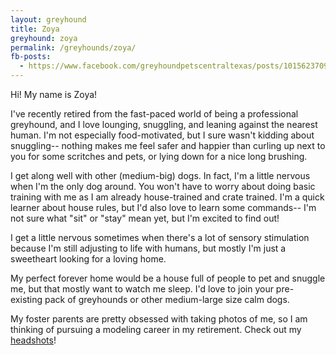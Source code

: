```yaml
---
layout: greyhound
title: Zoya
greyhound: zoya
permalink: /greyhounds/zoya/
fb-posts:
  - https://www.facebook.com/greyhoundpetscentraltexas/posts/10156237094993572:0
---
```


Hi! My name is Zoya! 

I've recently retired from the fast-paced world of being a professional greyhound, and I love lounging, snuggling, and leaning against the nearest human. I'm not especially food-motivated, but I sure wasn't kidding about snuggling-- nothing makes me feel safer and happier than curling up next to you for some scritches and pets, or lying down for a nice long brushing.

I get along well with other (medium-big) dogs. In fact, I'm a little nervous when I'm the only dog around. You won't have to worry about doing basic training with me as I am already house-trained and crate trained. I'm a quick learner about house rules, but I'd also love to learn some commands-- I'm not sure what "sit" or "stay" mean yet, but I'm excited to find out!

I get a little nervous sometimes when there's a lot of sensory stimulation because I'm still adjusting to life with humans, but mostly I'm just a sweetheart looking for a loving home.

My perfect forever home would be a house full of people to pet and snuggle me, but that mostly want to watch me sleep. I'd love to join your pre-existing pack of greyhounds or other medium-large size calm dogs. 

My foster parents are pretty obsessed with taking photos of me, so I am thinking of pursuing a modeling career in my retirement. Check out my [headshots](https://flic.kr/s/aHskWp6h8A)! 